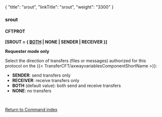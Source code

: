{
    "title": "srout",
    "linkTitle": "srout",
    "weight": "3300"
}<span id="srout"></span>

### srout

#### CFTPROT

****\[SROUT = { <span style="text-decoration: underline;">BOTH</span>
| NONE | SENDER | RECEIVER }\]****

<span style="font-weight: bold;">****Requester mode only****</span>

Select the direction of transfers (files or messages) authorized for
this protocol on the {{< TransferCFT/axwayvariablesComponentShortName  >}}:

- <span style="font-weight: bold;">****SENDER****</span>: send transfers only
- <span style="font-weight: bold;">****RECEIVER****</span>: receive transfers only
- <span style="font-weight: bold;">****BOTH****</span> (default value): both send and
    receive transfers
- <span style="font-weight: bold;">****NONE****</span>: no transfers

 

[Return to Command index](../../)
